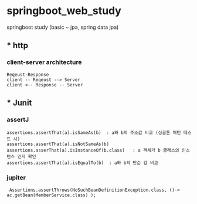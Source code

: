 # springboot_web_study
springboot study (basic ~ jpa, spring data jpa)


## * http
### client-server architecture
    Reqeust-Response 
    client -- Reqeust --> Server
    client <-- Response -- Server

## * Junit
### assertJ
    assertions.assertThat(a).isSameAs(b)  : a와 b의 주소값 비교 (싱글톤 패턴 테스트 시)  
    assertions.assertThat(a).isNotSameAs(b)  
    assertions.asserThat(a).isInstanceOf(b.class)   : a 객체가 b 클래스의 인스턴스 인지 확인
    assertions.assertThat(a).isEqualTo(b)  : a와 b의 단순 값 비교

### jupiter
     Assertions.assertThrows(NoSuchBeanDefinitionException.class, ()-> ac.getBean(MemberService.class) );
